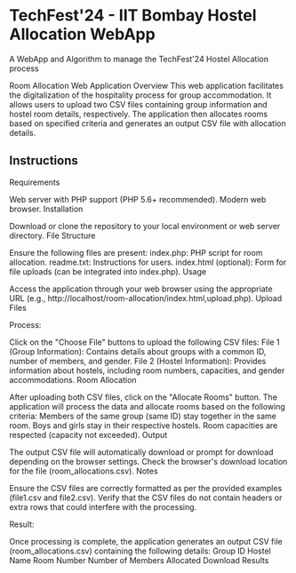 # TechFest'24 - IIT Bombay Hostel Allocation WebApp

A WebApp and Algorithm to manage the TechFest'24 Hostel Allocation process

Room Allocation Web Application
Overview
This web application facilitates the digitalization of the hospitality process for group accommodation. It allows users to upload two CSV files containing group information and hostel room details, respectively. The application then allocates rooms based on specified criteria and generates an output CSV file with allocation details.

## Instructions

Requirements

Web server with PHP support (PHP 5.6+ recommended).
Modern web browser.
Installation

Download or clone the repository to your local environment or web server directory.
File Structure

Ensure the following files are present:
index.php: PHP script for room allocation.
readme.txt: Instructions for users.
index.html (optional): Form for file uploads (can be integrated into index.php).
Usage

Access the application through your web browser using the appropriate URL (e.g., http://localhost/room-allocation/index.html,upload.php).
Upload Files

Process:

Click on the "Choose File" buttons to upload the following CSV files:
File 1 (Group Information): Contains details about groups with a common ID, number of members, and gender.
File 2 (Hostel Information): Provides information about hostels, including room numbers, capacities, and gender accommodations.
Room Allocation

After uploading both CSV files, click on the "Allocate Rooms" button.
The application will process the data and allocate rooms based on the following criteria:
Members of the same group (same ID) stay together in the same room.
Boys and girls stay in their respective hostels.
Room capacities are respected (capacity not exceeded).
Output

The output CSV file will automatically download or prompt for download depending on the browser settings.
Check the browser's download location for the file (room_allocations.csv).
Notes

Ensure the CSV files are correctly formatted as per the provided examples (file1.csv and file2.csv).
Verify that the CSV files do not contain headers or extra rows that could interfere with the processing.

Result:

Once processing is complete, the application generates an output CSV file (room_allocations.csv) containing the following details:
Group ID
Hostel Name
Room Number
Number of Members Allocated
Download Results

